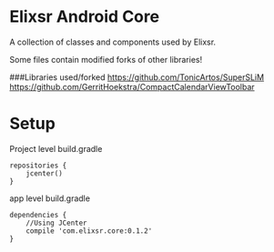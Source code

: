 # Elixsr Android Core

A collection of classes and components used by Elixsr.

Some files contain modified forks of other libraries!

###Libraries used/forked
https://github.com/TonicArtos/SuperSLiM
https://github.com/GerritHoekstra/CompactCalendarViewToolbar

# Setup
Project level build.gradle
```
repositories {
	jcenter()
}
```

app level build.gradle
```
dependencies {
	//Using JCenter
	compile 'com.elixsr.core:0.1.2'
}
```
